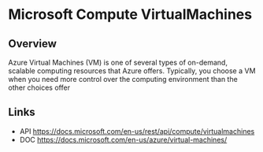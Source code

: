 # Microsoft Compute VirtualMachines

## Overview
Azure Virtual Machines (VM) is one of several types of on-demand, scalable computing resources that Azure offers. Typically, you choose a VM when you need more control over the computing environment than the other choices offer

## Links
- API https://docs.microsoft.com/en-us/rest/api/compute/virtualmachines
- DOC https://docs.microsoft.com/en-us/azure/virtual-machines/